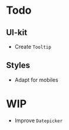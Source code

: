 # Todo

## UI-kit

- Create `Tooltip`

## Styles

- Adapt for mobiles

# WIP

- Improve `Datepicker`
